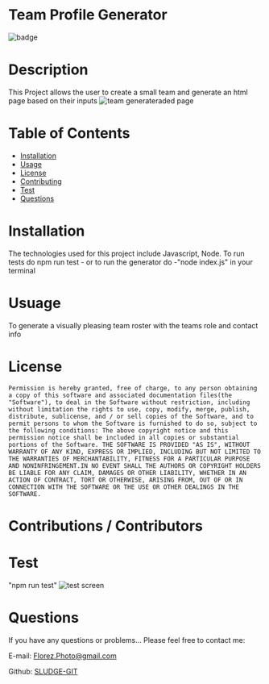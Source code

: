# Team Profile Generator

  ![badge](https://img.shields.io/badge/License-MIT-Green)

# Description
This Project allows the user to create a small team and generate an html page based on their inputs
![team generateraded page ](https://user-images.githubusercontent.com/67348654/116315620-648eed00-a776-11eb-9d8a-332bafa25b8e.jpg)


# Table of Contents

* [Installation](#Installation)
* [Usage](#Usage)
* [License](#License)
* [Contributing](#Contributions-/-Contributors)
* [Test](#Test)
* [Questions](#Questions)
 
# Installation
The technologies used for this project include Javascript, Node. To run tests do npm run test - or to run the generator do -"node index.js" in your terminal


# Usuage
To generate a visually pleasing team roster with the teams role and contact info

# License
    Permission is hereby granted, free of charge, to any person obtaining a copy of this software and associated documentation files(the "Software"), to deal in the Software without restriction, including without limitation the rights to use, copy, modify, merge, publish, distribute, sublicense, and / or sell copies of the Software, and to permit persons to whom the Software is furnished to do so, subject to the following conditions: The above copyright notice and this permission notice shall be included in all copies or substantial portions of the Software. THE SOFTWARE IS PROVIDED "AS IS", WITHOUT WARRANTY OF ANY KIND, EXPRESS OR IMPLIED, INCLUDING BUT NOT LIMITED TO THE WARRANTIES OF MERCHANTABILITY, FITNESS FOR A PARTICULAR PURPOSE AND NONINFRINGEMENT.IN NO EVENT SHALL THE AUTHORS OR COPYRIGHT HOLDERS BE LIABLE FOR ANY CLAIM, DAMAGES OR OTHER LIABILITY, WHETHER IN AN ACTION OF CONTRACT, TORT OR OTHERWISE, ARISING FROM, OUT OF OR IN CONNECTION WITH THE SOFTWARE OR THE USE OR OTHER DEALINGS IN THE SOFTWARE.

# Contributions / Contributors


# Test
"npm run test"
![test screen](https://user-images.githubusercontent.com/67348654/116315543-4d4fff80-a776-11eb-9600-9a09137de49b.jpg)

# Questions
If you have any questions or problems... Please feel free to contact me:

E-mail: Florez.Photo@gmail.com        

Github: [SLUDGE-GIT](https://github.com/SLUDGE-GIT)
